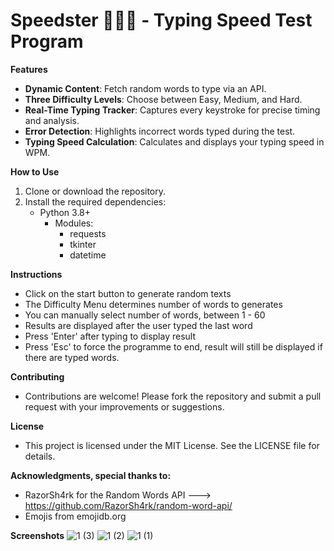 
# Speedster 👩‍💻💨 - Typing Speed Test Program

**Features**
- **Dynamic Content**: Fetch random words to type via an API.
- **Three Difficulty Levels**: Choose between Easy, Medium, and Hard.
- **Real-Time Typing Tracker**: Captures every keystroke for precise timing and analysis.
- **Error Detection**: Highlights incorrect words typed during the test.
- **Typing Speed Calculation**: Calculates and displays your typing speed in WPM.

**How to Use**
1. Clone or download the repository.
2. Install the required dependencies:
   - Python 3.8+ 
      - Modules:
        - requests
        - tkinter
        - datetime

**Instructions**
- Click on the start button to generate random texts
- The Difficulty Menu determines number of words to generates
- You can manually select number of words, between 1 - 60
- Results are displayed after the user typed the last word
- Press 'Enter' after typing to display result
- Press 'Esc' to force the programme to end, result will still be displayed if there are typed words.

**Contributing**
- Contributions are welcome! Please fork the repository and submit a pull request with your improvements or suggestions.

**License**
- This project is licensed under the MIT License. See the LICENSE file for details.

**Acknowledgments, special thanks to:**
- RazorSh4rk for the Random Words API ---> https://github.com/RazorSh4rk/random-word-api/
- Emojis from emojidb.org

**Screenshots**
![1 (3)](https://github.com/user-attachments/assets/15afb232-33bb-4a7b-b2af-29bfbc58e086)
![1 (2)](https://github.com/user-attachments/assets/81d4c6cc-a589-453e-afea-cf56823cdac0)
![1 (1)](https://github.com/user-attachments/assets/39318b4d-98a0-4443-83a4-0af8262001da)


